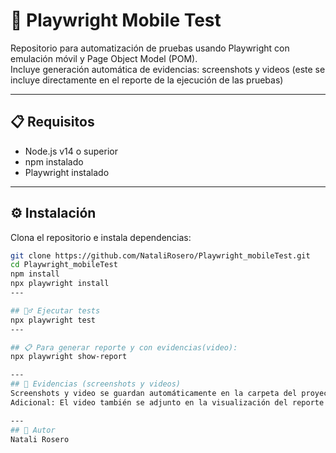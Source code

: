 # 📱 Playwright Mobile Test
Repositorio para automatización de pruebas usando Playwright con emulación móvil y Page Object Model (POM).  
Incluye generación automática de evidencias: screenshots y videos (este se incluye directamente en el reporte de la ejecución de las pruebas)

---
## 📋 Requisitos
- Node.js v14 o superior  
- npm instalado  
- Playwright instalado
---

## ⚙️ Instalación
Clona el repositorio e instala dependencias:
```bash
git clone https://github.com/NataliRosero/Playwright_mobileTest.git
cd Playwright_mobileTest
npm install
npx playwright install
---

## 🏃‍♂️ Ejecutar tests
npx playwright test 
---

## 📋 Para generar reporte y con evidencias(video):
npx playwright show-report

---
## 🧪 Evidencias (screenshots y videos)
Screenshots y video se guardan automáticamente en la carpeta del proyecto docs/evidencias/
Adicional: El video también se adjunto en la visualización del reporte

---
## 🤝 Autor
Natali Rosero



